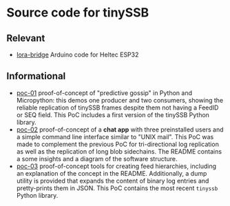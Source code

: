 # Source code for tinySSB

## Relevant

- [lora-bridge](lora-bridge) Arduino code for Heltec ESP32


## Informational

- [poc-01](poc-01) proof-of-concept of "predictive gossip" in Python and Micropython: this demos one producer and two consumers, showing the reliable replication of tinySSB frames despite them not having a FeedID or SEQ field. This PoC includes a first version of the tinySSB Python library.
- [poc-02](poc-02) proof-of-concept of a __chat app__ with three preinstalled users and a simple command line interface similar to "UNIX mail". This PoC was made to complement the previous PoC for tri-directional log replication as well as the replication of long blob sidechains. The README contains a some insights and a diagram of the software structure.
- [poc-03](poc-03) proof-of-concept tools for creating feed hierarchies, including an explanation of the concept in the README. Additionally, a dump utility is provided that expands the content of binary log entries and pretty-prints them in JSON. This PoC contains the most recent ```tinyssb``` Python library.
